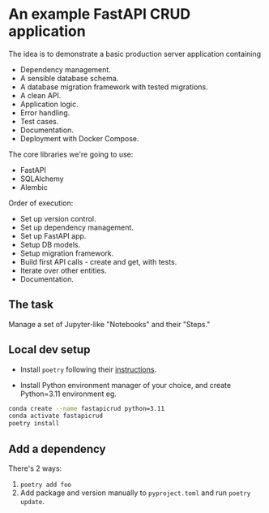 

# An example FastAPI CRUD application

The idea is to demonstrate a basic production server application containing
- Dependency management.
- A sensible database schema.
- A database migration framework with tested migrations.
- A clean API.
- Application logic.
- Error handling.
- Test cases.
- Documentation.
- Deployment with Docker Compose.

The core libraries we're going to use:
- FastAPI
- SQLAlchemy
- Alembic

Order of execution:
- Set up version control.
- Set up dependency management.
- Set up FastAPI app.
- Setup DB models.
- Setup migration framework.
- Build first API calls - create and get, with tests.
- Iterate over other entities.
- Documentation.

## The task
Manage a set of Jupyter-like "Notebooks" and their "Steps."

## Local dev setup
- Install `poetry` following their [instructions](https://python-poetry.org/docs/#installation).

- Install Python environment manager of your choice, and create Python=3.11 environment eg.
```sh
conda create --name fastapicrud python=3.11
conda activate fastapicrud
poetry install
```

## Add a dependency 
There's 2 ways:
1. `poetry add foo`
2. Add package and version manually to `pyproject.toml` and run `poetry update`.
